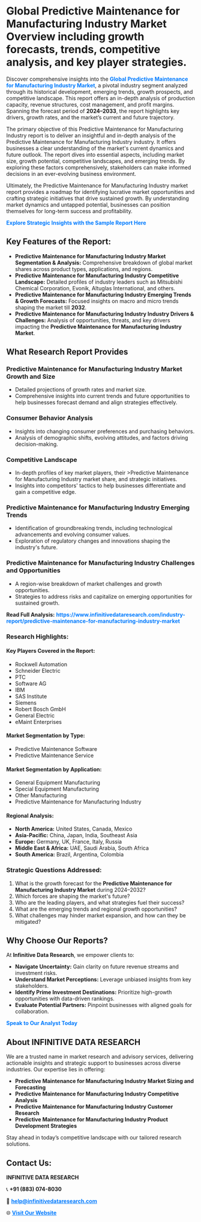 <h1>Global Predictive Maintenance for Manufacturing Industry Market Overview including growth forecasts, trends, competitive analysis, and key player strategies.</h1>
<p>
Discover comprehensive insights into the 
<a href="https://www.infinitivedataresearch.com/industry-report/predictive-maintenance-for-manufacturing-industry-market" rel="dofollow" style="color: #007BFF; text-decoration: none;"><strong>Global Predictive Maintenance for Manufacturing Industry Market</strong></a>, a pivotal industry segment analyzed through its historical development, emerging trends, growth prospects, and competitive landscape. This report offers an in-depth analysis of production capacity, revenue structures, cost management, and profit margins. Spanning the forecast period of <strong>2024–2033</strong>, the report highlights key drivers, growth rates, and the market’s current and future trajectory.
</p>
<p>
The primary objective of this Predictive Maintenance for Manufacturing Industry report is to deliver an insightful and in-depth analysis of the Predictive Maintenance for Manufacturing Industry industry. It offers businesses a clear understanding of the market's current dynamics and future outlook. The report dives into essential aspects, including market size, growth potential, competitive landscapes, and emerging trends. By exploring these factors comprehensively, stakeholders can make informed decisions in an ever-evolving business environment.
</p>
<p>
Ultimately, the Predictive Maintenance for Manufacturing Industry market report provides a roadmap for identifying lucrative market opportunities and crafting strategic initiatives that drive sustained growth. By understanding market dynamics and untapped potential, businesses can position themselves for long-term success and profitability.
</p>
<p>
<a href="https://www.infinitivedataresearch.com/request-sample/reportId=104346" style="color: #007BFF; text-decoration: none;"><strong>Explore Strategic Insights with the Sample Report Here</strong></a>
</p>

<h2>Key Features of the Report:</h2>
<ul>
<li><strong>Predictive Maintenance for Manufacturing Industry Market Segmentation & Analysis:</strong> Comprehensive breakdown of global market shares across product types, applications, and regions.</li>
<li><strong>Predictive Maintenance for Manufacturing Industry Competitive Landscape:</strong> Detailed profiles of industry leaders such as Mitsubishi Chemical Corporation, Evonik, Altuglas International, and others.</li>
<li><strong>Predictive Maintenance for Manufacturing Industry Emerging Trends & Growth Forecasts:</strong> Focused insights on macro and micro trends shaping the market till <strong>2032</strong>.</li>
<li><strong>Predictive Maintenance for Manufacturing Industry Industry Drivers & Challenges:</strong> Analysis of opportunities, threats, and key drivers impacting the <strong>Predictive Maintenance for Manufacturing Industry Market</strong>.</li>
</ul>

<h2>What Research Report Provides</h2>
<h3>Predictive Maintenance for Manufacturing Industry Market Growth and Size</h3>
<ul>
<li>Detailed projections of growth rates and market size.</li>
<li>Comprehensive insights into current trends and future opportunities to help businesses forecast demand and align strategies effectively.</li>
</ul>

<h3>Consumer Behavior Analysis</h3>
<ul>
<li>Insights into changing consumer preferences and purchasing behaviors.</li>
<li>Analysis of demographic shifts, evolving attitudes, and factors driving decision-making.</li>
</ul>

<h3>Competitive Landscape</h3>
<ul>
<li>In-depth profiles of key market players, their >Predictive Maintenance for Manufacturing Industry market share, and strategic initiatives.</li>
<li>Insights into competitors' tactics to help businesses differentiate and gain a competitive edge.</li>
</ul>

<h3>Predictive Maintenance for Manufacturing Industry Emerging Trends</h3>
<ul>
<li>Identification of groundbreaking trends, including technological advancements and evolving consumer values.</li>
<li>Exploration of regulatory changes and innovations shaping the industry's future.</li>
</ul>

<h3>Predictive Maintenance for Manufacturing Industry Challenges and Opportunities</h3>
<ul>
<li>A region-wise breakdown of market challenges and growth opportunities.</li>
<li>Strategies to address risks and capitalize on emerging opportunities for sustained growth.</li>
</ul>
<p><strong>Read Full Analysis:</strong> <a href="https://www.infinitivedataresearch.com/industry-report/predictive-maintenance-for-manufacturing-industry-market" rel="dofollow" style="color: #007BFF; text-decoration: none;"><strong>https://www.infinitivedataresearch.com/industry-report/predictive-maintenance-for-manufacturing-industry-market</strong></a></p>
<h3>Research Highlights:</h3>
<h4>Key Players Covered in the Report:</h4>
<ul><li>Rockwell Automation</li><li>Schneider Electric</li><li>PTC</li><li>Software AG</li><li>IBM</li><li>SAS Institute</li><li>Siemens</li><li>Robert Bosch GmbH</li><li>General Electric</li><li>eMaint Enterprises</li></ul>
<h4>Market Segmentation by Type:</h4>
<ul><li>Predictive Maintenance Software</li><li>Predictive Maintenance Service</li></ul>
<h4>Market Segmentation by Application:</h4>
<ul><li>General Equipment Manufacturing</li><li>Special Equipment Manufacturing</li><li>Other Manufacturing</li><li>Predictive Maintenance for Manufacturing Industry</li></ul>

<h4>Regional Analysis:</h4>
<ul>
<li><strong>North America:</strong> United States, Canada, Mexico</li>
<li><strong>Asia-Pacific:</strong> China, Japan, India, Southeast Asia</li>
<li><strong>Europe:</strong> Germany, UK, France, Italy, Russia</li>
<li><strong>Middle East & Africa:</strong> UAE, Saudi Arabia, South Africa</li>
<li><strong>South America:</strong> Brazil, Argentina, Colombia</li>
</ul>

<h3>Strategic Questions Addressed:</h3>
<ol>
<li>What is the growth forecast for the <strong>Predictive Maintenance for Manufacturing Industry Market</strong> during 2024–2032?</li>
<li>Which forces are shaping the market's future?</li>
<li>Who are the leading players, and what strategies fuel their success?</li>
<li>What are the emerging trends and regional growth opportunities?</li>
<li>What challenges may hinder market expansion, and how can they be mitigated?</li>
</ol>

<h2>Why Choose Our Reports?</h2>
<p>At <strong>Infinitive Data Research</strong>, we empower clients to:</p>
<ul>
<li><strong>Navigate Uncertainty:</strong> Gain clarity on future revenue streams and investment risks.</li>
<li><strong>Understand Market Perceptions:</strong> Leverage unbiased insights from key stakeholders.</li>
<li><strong>Identify Prime Investment Destinations:</strong> Prioritize high-growth opportunities with data-driven rankings.</li>
<li><strong>Evaluate Potential Partners:</strong> Pinpoint businesses with aligned goals for collaboration.</li>
</ul>
<p><a href="https://www.infinitivedataresearch.com/industry-report/predictive-maintenance-for-manufacturing-industry-market" rel="dofollow" style="color: #007BFF; text-decoration: none;"><strong>Speak to Our Analyst Today</strong></a></p>

<h2>About INFINITIVE DATA RESEARCH</h2>
<p>We are a trusted name in market research and advisory services, delivering actionable insights and strategic support to businesses across diverse industries. Our expertise lies in offering:</p>
<ul>
<li><strong>Predictive Maintenance for Manufacturing Industry Market Sizing and Forecasting</strong></li>
<li><strong>Predictive Maintenance for Manufacturing Industry Competitive Analysis</strong></li>
<li><strong>Predictive Maintenance for Manufacturing Industry Customer Research</strong></li>
<li><strong>Predictive Maintenance for Manufacturing Industry Product Development Strategies</strong></li>
</ul>
<p>Stay ahead in today’s competitive landscape with our tailored research solutions.</p>

<h2>Contact Us:</h2>
<p><strong>INFINITIVE DATA RESEARCH</strong></p>
<p>📞 <strong>+91 (883) 074-8030</strong></p>
<p>📧 <strong><a href="mailto:help@infinitivedataresearch.com" style="color: #007BFF;">help@infinitivedataresearch.com</a></strong></p>
<p>🌐 <strong><a href="https://www.infinitivedataresearch.com" rel="dofollow" style="color: #007BFF;">Visit Our Website</a></strong></p>
